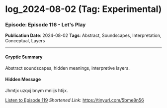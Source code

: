 # log_2024-08-02 (Tag: Experimental)

### Episode: Episode 116 - Let's Play

**Publication Date**: 2024-08-02
**Tags**: Abstract, Soundscapes, Interpretation, Conceptual, Layers

---

#### Cryptic Summary
Abstract soundscapes, hidden meanings, interpretive layers.

#### Hidden Message
Jhmtjx uzqxj bnym mniijs htijx.

[Listen to Episode 119](https://tinyurl.com/5bme8n56)
*Shortened Link*: https://tinyurl.com/5bme8n56
